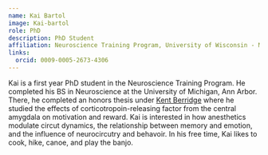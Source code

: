 ```yaml
---
name: Kai Bartol
image: Kai-bartol
role: PhD
description: PhD Student
affiliation: Neuroscience Training Program, University of Wisconsin - Madison
links:
  orcid: 0009-0005-2673-4306
--- 
```

Kai is a first year PhD student in the Neuroscience Training Program. He completed his BS in Neuroscience at the University of Michigan, Ann Arbor. There, he completed an honors thesis under [Kent Berridge](https://sites.lsa.umich.edu/berridge-lab/) where he studied the effects of corticotropoin-releasing factor from the central amygdala on motivation and reward. Kai is interested in how anesthetics modulate circut dynamics, the relationship between memory and emotion, and the influence of neurocircutry and behavoir. In his free time, Kai likes to cook, hike, canoe, and play the banjo. 
